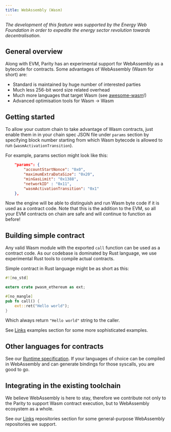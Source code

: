```yaml
---
title: WebAssembly (Wasm)
---
```

_The development of this feature was supported by the Energy Web Foundation in order to expedite the energy sector revolution towards decentralisation._

## General overview

Along with EVM, Parity has an experimental support for WebAssembly as a bytecode for contracts. Some advantages of WebAssembly (Wasm for short) are:

- Standard is maintained by huge number of interested parties
- Much less 256-bit word size related overhead
- Much more languages that target Wasm (see [awesome-wasm](https://github.com/mbasso/awesome-wasm)!)
- Advanced optimisation tools for Wasm -> Wasm

## Getting started

To allow your custom chain to take advantage of Wasm contracts, just enable them in in your chain spec JSON file under `params` section by specifying block number starting from which Wasm bytecode is allowed to run (`wasmActivationTransition`).

For example, params section might look like this:

```json
	"params": {
		"accountStartNonce": "0x0",
		"maximumExtraDataSize": "0x20",
		"minGasLimit": "0x1388",
		"networkID" : "0x11",
		"wasmActivationTransition": "0x1"
	},
```

Now the engine will be able to distinguish and run Wasm byte code if it is used as a contract code. Note that this is the addition to the EVM, so all your EVM contracts on chain are safe and will continue to function as before!

## Building simple contract

Any valid Wasm module with the exported `call` function can be used as a contract code. As our codebase is dominated by Rust language, we use experimental Rust tools to compile actual contracts.

Simple contract in Rust language might be as short as this:

```rust
#![no_std]

extern crate pwasm_ethereum as ext;

#[no_mangle]
pub fn call() {
    ext::ret("Hello world");
}
```

Which always return `"Hello world"` string to the caller.

See [Links](WebAssembly-Links.md) examples section for some more sophisticated examples.

## Other languages for contracts

See our [Runtime specification](WebAssembly-Runtime.md). If your languages of choice can be compiled in WebAssembly and can generate bindings for those syscalls, you are good to go.

## Integrating in the existing toolchain

We believe WebAssembly is here to stay, therefore we contribute not only to the Parity to support Wasm contract execution, but to WebAssembly ecosystem as a whole.

See our [Links](WebAssembly-Links.md) repositories section for some general-purpose WebAssembly repositories we support.
